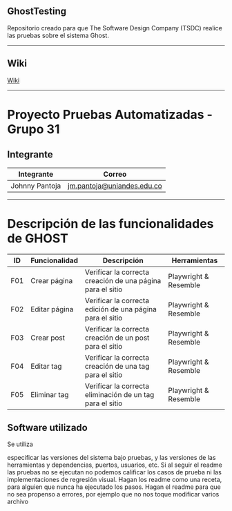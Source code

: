 ## GhostTesting

Repositorio creado para que The Software Design Company (TSDC) realice las pruebas sobre el sistema Ghost.
________________
## Wiki

[Wiki](https://github.com/JohnnyPantoja/GhostTSDCg31/wiki)
________________
# Proyecto Pruebas Automatizadas - Grupo 31

## Integrante

| Integrante | Correo|
|--------|--------|
|    Johnny Pantoja    |    jm.pantoja@uniandes.edu.co    |
________________
# Descripción de las funcionalidades de GHOST



ID | Funcionalidad | Descripción | Herramientas 
|--------|--------|--------|--------|
F01 | Crear página | Verificar la correcta creación de una página para el sitio | Playwright & Resemble|
F02 | Editar página | Verificar la correcta edición de una página para el sitio | Playwright & Resemble|
F03 | Crear post | Verificar la correcta creación de un post para el sitio | Playwright & Resemble|
F04 | Editar tag | Verificar la correcta creación de una tag para el sitio | Playwright & Resemble|
F05 | Eliminar tag | Verificar la correcta eliminación de un tag para el sitio | Playwright & Resemble|


## Software utilizado
Se utiliza

especificar las versiones del sistema bajo pruebas, y las versiones de las herramientas y dependencias, puertos, usuarios, etc. Si al seguir el readme las pruebas no se ejecutan no podemos calificar los casos de prueba ni las implementaciones de regresión visual. Hagan los readme como una receta, para alguien que nunca ha ejecutado los pasos. Hagan el readme para que no sea propenso a errores, por ejemplo que no nos toque modificar varios archivo
